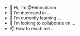 - 👋 Hi, I’m @Hennipharm
- 👀 I’m interested in ...
- 🌱 I’m currently learning ...
- 💞️ I’m looking to collaborate on ...
- 📫 How to reach me ...

<!---
Hennipharm/Hennipharm is a ✨ special ✨ repository because its `README.md` (this file) appears on your GitHub profile.
You can click the Preview link to take a look at your changes.
--->
